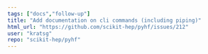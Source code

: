 ```yaml
---
tags: ["docs","follow-up"]
title: "Add documentation on cli commands (including piping)"
html_url: "https://github.com/scikit-hep/pyhf/issues/212"
user: "kratsg"
repo: "scikit-hep/pyhf"
---
```


